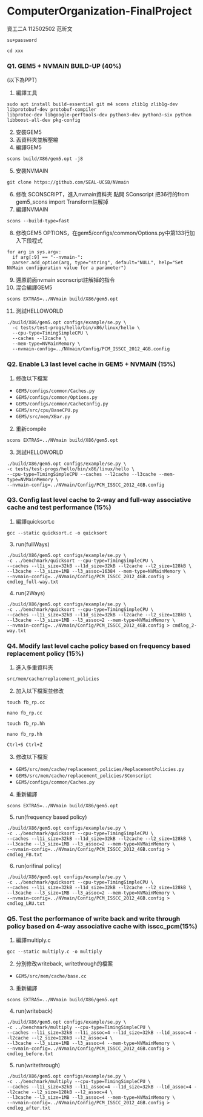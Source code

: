 # ComputerOrganization-FinalProject
資工二A 112502502 范昕文

```
su+password
```
```
cd xxx
```

### Q1. GEM5 + NVMAIN BUILD-UP (40%)
(以下為PPT)
1. 編譯工具
```
sudo apt install build-essential git m4 scons zlib1g zlib1g-dev libprotobuf-dev protobuf-compiler
libprotoc-dev libgoogle-perftools-dev python3-dev python3-six python libboost-all-dev pkg-config
```
2. 安裝GEM5
3. 丟資料夾並解壓縮
4. 編譯GEM5
```
scons build/X86/gem5.opt -j8
```
5. 安裝NVMAIN
```
git clone https://github.com/SEAL-UCSB/NVmain
```
6. 修改 SCONSCRIPT，進入nvmain資料夾 點開 SConscript 把36行的from gem5_scons import Transform註解掉
7. 編譯NVMAIN
```
scons --build-type=fast
```
8. 修改GEM5 OPTIONS，在gem5/configs/common/Options.py中第133行加入下段程式
```
for arg in sys.argv:
  if arg[:9] == "--nvmain-":
  parser.add_option(arg, type="string", default="NULL", help="Set NVMain configuration value for a parameter")
```
9. 還原前面nvmain sconscript註解掉的指令
10. 混合編譯GEM5
```
scons EXTRAS=../NVmain build/X86/gem5.opt
```
11. 測試HELLOWORLD
```
./build/X86/gem5.opt configs/example/se.py \
  -c tests/test-progs/hello/bin/x86/linux/hello \
  --cpu-type=TimingSimpleCPU \
  --caches --l2cache \
  --mem-type=NVMainMemory \
  --nvmain-config=../NVmain/Config/PCM_ISSCC_2012_4GB.config
```

### Q2. Enable L3 last level cache in GEM5 + NVMAIN (15%)
1. 修改以下檔案
- `GEM5/configs/common/Caches.py`
- `GEM5/configs/common/Options.py`
- `GEM5/configs/common/CacheConfig.py`
- `GEM5/src/cpu/BaseCPU.py`
- `GEM5/src/mem/XBar.py`
2. 重新compile
```
scons EXTRAS=../NVmain build/X86/gem5.opt
```
3. 測試HELLOWORLD
```
./build/X86/gem5.opt configs/example/se.py \
-c tests/test-progs/hello/bin/x86/linux/hello \
--cpu-type=TimingSimpleCPU --caches --l2cache --l3cache --mem-type=NVMainMemory \
--nvmain-config=../NVmain/Config/PCM_ISSCC_2012_4GB.config
```

### Q3. Config last level cache to 2-way and full-way associative cache and test performance (15%)
1. 編譯quicksort.c
```
gcc --static quicksort.c -o quicksort
```
3. run(fullWays)
```
./build/X86/gem5.opt configs/example/se.py \
-c ../benchmark/quicksort --cpu-type=TimingSimpleCPU \
--caches --l1i_size=32kB --l1d_size=32kB --l2cache --l2_size=128kB \
--l3cache --l3_size=1MB --l3_assoc=16384 --mem-type=NVMainMemory \
--nvmain-config=../NVmain/Config/PCM_ISSCC_2012_4GB.config > cmdlog_full-way.txt
```
4. run(2Ways)
```
./build/X86/gem5.opt configs/example/se.py \
-c ../benchmark/quicksort --cpu-type=TimingSimpleCPU \
--caches --l1i_size=32kB --l1d_size=32kB --l2cache --l2_size=128kB \
--l3cache --l3_size=1MB --l3_assoc=2 --mem-type=NVMainMemory \
--nvmain-config=../NVmain/Config/PCM_ISSCC_2012_4GB.config > cmdlog_2-way.txt
```

### Q4. Modify last level cache policy based on frequency based replacement policy (15%)
1. 進入多重資料夾
```
src/mem/cache/replacement_policies
```
2. 加入以下檔案並修改
```
touch fb_rp.cc
```
```
nano fb_rp.cc
```
```
touch fb_rp.hh
```
```
nano fb_rp.hh
```
`Ctrl+S Ctrl+Z`

3. 修改以下檔案
- `GEM5/src/mem/cache/replacement_policies/ReplacementPolicies.py`
- `GEM5/src/mem/cache/replacement_policies/SConscript`
- `GEM5/configs/common/Caches.py`
4. 重新編譯
```
scons EXTRAS=../NVmain build/X86/gem5.opt
```
5.  run(frequency based policy)
```
./build/X86/gem5.opt configs/example/se.py \
-c ../benchmark/quicksort --cpu-type=TimingSimpleCPU \
--caches --l1i_size=32kB --l1d_size=32kB --l2cache --l2_size=128kB \
--l3cache --l3_size=1MB --l3_assoc=2 --mem-type=NVMainMemory \
--nvmain-config=../NVmain/Config/PCM_ISSCC_2012_4GB.config > cmdlog_FB.txt
```
6. run(orifinal policy)
```
./build/X86/gem5.opt configs/example/se.py \
-c ../benchmark/quicksort --cpu-type=TimingSimpleCPU \
--caches --l1i_size=32kB --l1d_size=32kB --l2cache --l2_size=128kB \
--l3cache --l3_size=1MB --l3_assoc=2 --mem-type=NVMainMemory \
--nvmain-config=../NVmain/Config/PCM_ISSCC_2012_4GB.config > cmdlog_LRU.txt
```

### Q5. Test the performance of write back and write through policy based on 4-way associative cache with isscc_pcm(15%)
1. 編譯multiply.c
```
gcc --static multiply.c -o multiply
```
2. 分別修改writeback, writethrough的檔案
- `GEM5/src/mem/cache/base.cc`
3. 重新編譯
```
scons EXTRAS=../NVmain build/X86/gem5.opt
```
4. run(writeback)
```
./build/X86/gem5.opt configs/example/se.py \
-c ../benchmark/multiply --cpu-type=TimingSimpleCPU \
--caches --l1i_size=32kB --l1i_assoc=4 --l1d_size=32kB --l1d_assoc=4 --l2cache --l2_size=128kB --l2_assoc=4 \
--l3cache --l3_size=1MB --l3_assoc=4 --mem-type=NVMainMemory \
--nvmain-config=../NVmain/Config/PCM_ISSCC_2012_4GB.config > cmdlog_before.txt
```
5. run(writethrough)
```
./build/X86/gem5.opt configs/example/se.py \
-c ../benchmark/multiply --cpu-type=TimingSimpleCPU \
--caches --l1i_size=32kB --l1i_assoc=4 --l1d_size=32kB --l1d_assoc=4 --l2cache --l2_size=128kB --l2_assoc=4 \
--l3cache --l3_size=1MB --l3_assoc=4 --mem-type=NVMainMemory \
--nvmain-config=../NVmain/Config/PCM_ISSCC_2012_4GB.config > cmdlog_after.txt
```
